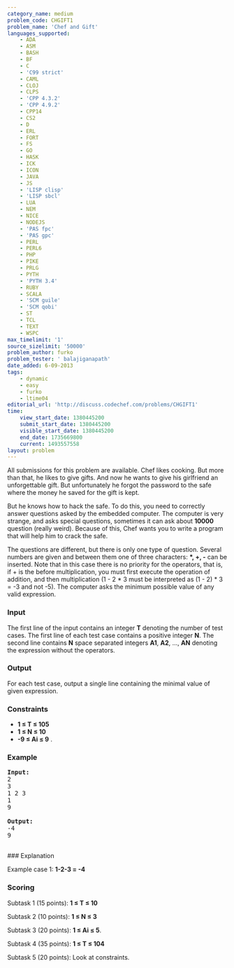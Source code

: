 ```yaml
---
category_name: medium
problem_code: CHGIFT1
problem_name: 'Chef and Gift'
languages_supported:
    - ADA
    - ASM
    - BASH
    - BF
    - C
    - 'C99 strict'
    - CAML
    - CLOJ
    - CLPS
    - 'CPP 4.3.2'
    - 'CPP 4.9.2'
    - CPP14
    - CS2
    - D
    - ERL
    - FORT
    - FS
    - GO
    - HASK
    - ICK
    - ICON
    - JAVA
    - JS
    - 'LISP clisp'
    - 'LISP sbcl'
    - LUA
    - NEM
    - NICE
    - NODEJS
    - 'PAS fpc'
    - 'PAS gpc'
    - PERL
    - PERL6
    - PHP
    - PIKE
    - PRLG
    - PYTH
    - 'PYTH 3.4'
    - RUBY
    - SCALA
    - 'SCM guile'
    - 'SCM qobi'
    - ST
    - TCL
    - TEXT
    - WSPC
max_timelimit: '1'
source_sizelimit: '50000'
problem_author: furko
problem_tester: ' balajiganapath'
date_added: 6-09-2013
tags:
    - dynamic
    - easy
    - furko
    - ltime04
editorial_url: 'http://discuss.codechef.com/problems/CHGIFT1'
time:
    view_start_date: 1380445200
    submit_start_date: 1380445200
    visible_start_date: 1380445200
    end_date: 1735669800
    current: 1493557558
layout: problem
---
```

All submissions for this problem are available. Chef likes cooking. But more than that, he likes to give gifts. And now he wants to give his girlfriend an unforgettable gift. But unfortunately he forgot the password to the safe where the money he saved for the gift is kept.

But he knows how to hack the safe. To do this, you need to correctly answer questions asked by the embedded computer. The computer is very strange, and asks special questions, sometimes it can ask about **10000** question (really weird). Because of this, Chef wants you to write a program that will help him to crack the safe.

The questions are different, but there is only one type of question. Several numbers are given and between them one of three characters: **\*, +, -** can be inserted. Note that in this case there is no priority for the operators, that is, if + is the before multiplication, you must first execute the operation of addition, and then multiplication (1 - 2 \* 3 must be interpreted as (1 - 2) \* 3 = -3 and not -5). The computer asks the minimum possible value of any valid expression.

### Input

The first line of the input contains an integer **T** denoting the number of test cases. The first line of each test case contains a positive integer **N**. The second line contains **N** space separated integers **A1**, **A2**, ..., **AN** denoting the expression without the operators.

### Output

For each test case, output a single line containing the minimal value of given expression.

### Constraints

- **1 ≤ T ≤ 105**
- **1 ≤ N ≤ 10**
- **-9 ≤ Ai ≤ 9**
.


### Example

<pre><b>Input:</b>
2
3
1 2 3
1
9

<b>Output:</b>
-4
9

</pre>### Explanation
Example case 1: **1-2-3 = -4**

###  Scoring 

Subtask 1 (15 points):  **1 ≤ T ≤ 10**  

Subtask 2 (10 points):  **1 ≤ N ≤ 3**  

Subtask 3 (20 points):  **1 ≤ Ai ≤ 5**. 

Subtask 4 (35 points): **1 ≤ T ≤ 104**  

Subtask 5 (20 points): Look at constraints.

